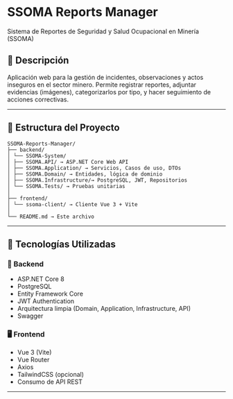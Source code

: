 ﻿# SSOMA Reports Manager

Sistema de Reportes de Seguridad y Salud Ocupacional en Minería (SSOMA)

## 📌 Descripción

Aplicación web para la gestión de incidentes, observaciones y actos inseguros en el sector minero. Permite registrar reportes, adjuntar evidencias (imágenes), categorizarlos por tipo, y hacer seguimiento de acciones correctivas.

---

## 🧱 Estructura del Proyecto

```
SSOMA-Reports-Manager/
├── backend/
│ └── SSOMA-System/
│ ├── SSOMA.API/ → ASP.NET Core Web API
│ ├── SSOMA.Application/ → Servicios, Casos de uso, DTOs
│ ├── SSOMA.Domain/ → Entidades, lógica de dominio
│ ├── SSOMA.Infrastructure/→ PostgreSQL, JWT, Repositorios
│ └── SSOMA.Tests/ → Pruebas unitarias
│
├── frontend/
│ └── ssoma-client/ → Cliente Vue 3 + Vite
│
└── README.md → Este archivo
```

---

## 🚀 Tecnologías Utilizadas

### 🔧 Backend
- ASP.NET Core 8
- PostgreSQL
- Entity Framework Core
- JWT Authentication
- Arquitectura limpia (Domain, Application, Infrastructure, API)
- Swagger

### 🖥️ Frontend
- Vue 3 (Vite)
- Vue Router
- Axios
- TailwindCSS (opcional)
- Consumo de API REST

---

